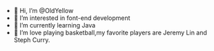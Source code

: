 - 👋 Hi, I’m @OldYellow
- 👀 I’m interested in font-end development
- 🌱 I’m currently learning Java
- 💞️ I’m love playing basketball,my favorite players are Jeremy Lin and Steph Curry.


<!---
OldYellow0220/OldYellow0220 is a ✨ special ✨ repository because its `README.md` (this file) appears on your GitHub profile.
You can click the Preview link to take a look at your changes.
--->
